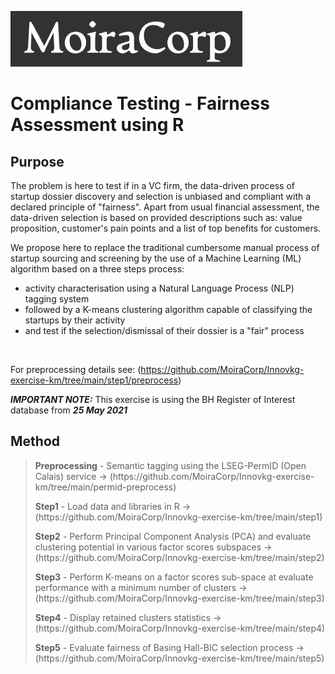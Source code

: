  ![MoiraCorp logo](/assets/images/MoiraCorp_Capture.jpg)
# Compliance Testing - Fairness Assessment using R

## Purpose
<p>
The problem is here to test if in a VC firm, the data-driven process of startup dossier discovery and selection is unbiased and compliant with a declared principle of "fairness". Apart from usual financial assessment, the data-driven selection is based on provided descriptions such as: value proposition, customer's pain points and a list of top benefits for customers.
</p>

<p>We propose here to replace the traditional cumbersome manual process of startup sourcing and screening by the use of a Machine Learning (ML) algorithm based on a three steps process:<br>
<ul>
 <li> activity characterisation using a Natural Language Process (NLP) tagging system</li>
 <li> followed by a K-means clustering algorithm capable of classifying the startups by their activity</li>
 <li> and test if the selection/dismissal of their dossier is a "fair" process</li>
</ul><br>

For preprocessing details see: (https://github.com/MoiraCorp/Innovkg-exercise-km/tree/main/step1/preprocess)

<em><strong>IMPORTANT NOTE:</strong></em> This exercise is using the BH Register of Interest database from <em><strong>25 May 2021</strong></em>
</p>

## Method

 > <p><strong>Preprocessing</strong> - Semantic tagging using the LSEG-PermID (Open Calais) service -> (https://github.com/MoiraCorp/Innovkg-exercise-km/tree/main/permid-preprocess)</p>
 > <p><strong>Step1</strong> - Load data and libraries in R -> (https://github.com/MoiraCorp/Innovkg-exercise-km/tree/main/step1)</p>
 > <p><strong>Step2</strong> - Perform Principal Component Analysis (PCA) and evaluate clustering potential in various factor scores subspaces -> (https://github.com/MoiraCorp/Innovkg-exercise-km/tree/main/step2)</p>
 > <p><strong>Step3</strong> - Perform K-means on a factor scores sub-space at evaluate performance with a minimum number of clusters -> (https://github.com/MoiraCorp/Innovkg-exercise-km/tree/main/step3)</p>
 > <p><strong>Step4</strong> - Display retained clusters statistics -> (https://github.com/MoiraCorp/Innovkg-exercise-km/tree/main/step4)</p>
 > <p><strong>Step5</strong> - Evaluate fairness of Basing Hall-BIC selection process -> (https://github.com/MoiraCorp/Innovkg-exercise-km/tree/main/step5)</p>

